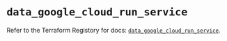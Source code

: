# `data_google_cloud_run_service`

Refer to the Terraform Registory for docs: [`data_google_cloud_run_service`](https://www.terraform.io/docs/providers/google-beta/d/google_cloud_run_service).
